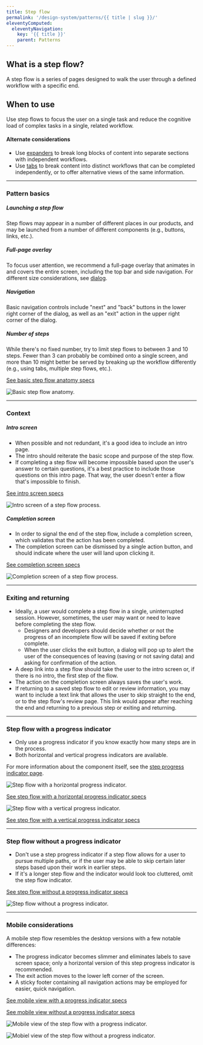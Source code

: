```yaml
---
title: Step flow
permalink: '/design-system/patterns/{{ title | slug }}/'
eleventyComputed:
  eleventyNavigation:
    key: '{{ title }}'
    parent: Patterns
---
```


## What is a step flow?

A step flow is a series of pages designed to walk the user through a defined workflow with a specific end.

## When to use

Use step flows to focus the user on a single task and reduce the cognitive load of complex tasks in a single, related workflow.

#### Alternate considerations

- Use [expanders](/components/zui-expanders) to break long blocks of content into separate sections with independent workflows.
- Use [tabs](/components/zui-tabs) to break content into distinct workflows that can be completed independently, or to offer alternative views of the same information.

<hr>

### Pattern basics

<Grid>

<GridCol col="span-4">

##### Launching a step flow

Step flows may appear in a number of different places in our products, and may be launched from a number of different components (e.g., buttons, links, etc.).

##### Full-page overlay

To focus user attention, we recommend a full-page overlay that animates in and covers the entire screen, including the top bar and side navigation. For different size considerations, see [dialog](/components/zui-dialog).

##### Navigation

Basic navigation controls include "next" and "back" buttons in the lower right corner of the dialog, as well as an "exit" action in the upper right corner of the dialog.

##### Number of steps

While there's no fixed number, try to limit step flows to between 3 and 10 steps. Fewer than 3 can probably be combined onto a single screen, and more than 10 might better be served by breaking up the workflow differently (e.g., using tabs, multiple step flows, etc.).

[See basic step flow anatomy specs](https://xd.adobe.com/spec/a470f91a-f0f7-4a18-475c-6557e480b3e7-d241/screen/581f31c0-629a-4404-859c-211032f6610c/)

</GridCol>

<GridCol col="span-8">

![Basic step flow anatomy.](images/components/step-flow/step-flow-anatomy.svg)

</GridCol>

</Grid>

<hr>

### Context

<Grid>

<GridCol col="span-4">

##### Intro screen

- When possible and not redundant, it's a good idea to include an intro page.
- The intro should reiterate the basic scope and purpose of the step flow.
- If completing a step flow will become impossible based upon the user's answer to certain questions, it's a best practice to include those questions on this intro page. That way, the user doesn't enter a flow that's impossible to finish.

[See intro screen specs](https://xd.adobe.com/spec/a470f91a-f0f7-4a18-475c-6557e480b3e7-d241/screen/630107ae-33a0-4ee8-b6c4-157c50d42034/)

</GridCol>

<GridCol col="span-8">

![Intro screen of a step flow process.](images/components/step-flow/step-flow-intro-screen.svg)

</GridCol>

<GridCol col="span-4">

##### Completion screen

- In order to signal the end of the step flow, include a completion screen, which validates that the action has been completed.
- The completion screen can be dismissed by a single action button, and should indicate where the user will land upon clicking it.

[See completion screen specs](https://xd.adobe.com/spec/a470f91a-f0f7-4a18-475c-6557e480b3e7-d241/screen/ae18feb7-90a5-4445-9e2b-35d414c824fa/)

</GridCol>

<GridCol col="span-8">

![Completion screen of a step flow process.](images/components/step-flow/step-flow-completion-screen.svg)

</GridCol>

</Grid>

<hr>

### Exiting and returning

- Ideally, a user would complete a step flow in a single, uninterrupted session. However, sometimes, the user may want or need to leave before completing the step flow.
  - Designers and developers should decide whether or not the progress of an incomplete flow will be saved if exiting before complete.
  - When the user clicks the exit button, a dialog will pop up to alert the user of the consequences of leaving (saving or not saving data) and asking for confirmation of the action.
- A deep link into a step flow should take the user to the intro screen or, if there is no intro, the first step of the flow.
- The action on the completion screen always saves the user's work.
- If returning to a saved step flow to edit or review information, you may want to include a text link that allows the user to skip straight to the end, or to the step flow's review page. This link would appear after reaching the end and returning to a previous step or exiting and returning.

<hr>

### Step flow with a progress indicator

<Grid>

<GridCol col="span-4">

- Only use a progress indicator if you know exactly how many steps are in the process.
- Both horizontal and vertical progress indicators are available.

For more information about the component itself, see the [step progress indicator page](#).

</GridCol>

<GridCol col="span-8">

![Step flow with a horizontal progress indicator.](images/components/step-flow/progress-indicator-horizontal.svg)

[See step flow with a horizontal progress indicator specs](https://xd.adobe.com/spec/a470f91a-f0f7-4a18-475c-6557e480b3e7-d241/screen/052b219a-3df1-462e-bd03-1c186af4e0a6/)

![Step flow with a vertical progress indicator.](images/components/step-flow/progress-indicator-vertical.svg)

[See step flow with a vertical progress indicator specs](https://xd.adobe.com/spec/a470f91a-f0f7-4a18-475c-6557e480b3e7-d241/screen/6007b49b-4774-4895-9edb-ff6dadefd9bb/)

</GridCol>

</Grid>

<hr>

### Step flow without a progress indicator

<Grid>

<GridCol col="span-4">

- Don't use a step progress indicator if a step flow allows for a user to pursue multiple paths, or if the user may be able to skip certain later steps based upon their work in earlier steps.
- If it's a longer step flow and the indicator would look too cluttered, omit the step flow indicator.

[See step flow without a progress indicator specs](https://xd.adobe.com/spec/a470f91a-f0f7-4a18-475c-6557e480b3e7-d241/screen/6844d752-1b8d-419e-b817-ada898a88250/)

</GridCol>

<GridCol col="span-8">

![Step flow without a progress indicator.](images/components/step-flow/step-flow-without-progress-indicator-desktop.svg)

</GridCol>

</Grid>

<hr>

### Mobile considerations

<Grid>

<GridCol col="span-4">
A mobile step flow resembles the desktop versions with a few notable differences:

- The progress indicator becomes slimmer and eliminates labels to save screen space; only a horizontal version of this step progress indicator is recommended.
- The exit action moves to the lower left corner of the screen.
- A sticky footer containing all navigation actions may be employed for easier, quick navigation.

[See mobile view with a progress indicator specs](https://xd.adobe.com/spec/a470f91a-f0f7-4a18-475c-6557e480b3e7-d241/screen/0583b568-d67b-4341-a024-8a0400ef8824/)

[See mobile view without a progress indicator specs](https://xd.adobe.com/spec/a470f91a-f0f7-4a18-475c-6557e480b3e7-d241/screen/78eec458-ee6c-457a-a413-9831140f84d9/)

</GridCol>

<GridCol col="span-4">

![Mobile view of the step flow with a progress indicator.](images/components/step-flow/step-flow-with-progress-indicator-mobile.svg)

</GridCol>

<GridCol col="span-4">

![Mobiel view of the step flow without a progress indicator.](images/components/step-flow/step-flow-without-progress-indicator-mobile.svg)

</GridCol>

</Grid>
